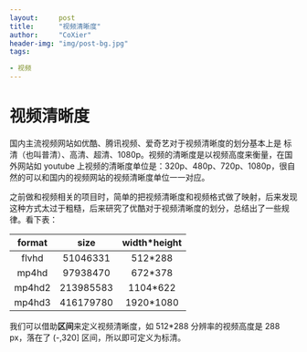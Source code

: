 ```yaml
---
layout:     post
title:      "视频清晰度"
author:     "CoXier"
header-img: "img/post-bg.jpg"
tags:

- 视频
---
```


# 视频清晰度

国内主流视频网站如优酷、腾讯视频、爱奇艺对于视频清晰度的划分基本上是 标清（也叫普清）、高清、超清、1080p。视频的清晰度是以视频高度来衡量，在国外网站如 youtube 上视频的清晰度单位是：320p、480p、720p、1080p，很自然的可以和国内的视频网站的视频清晰度单位一一对应。

之前做和视频相关的项目时，简单的把视频清晰度和视频格式做了映射，后来发现这种方式太过于粗糙，后来研究了优酷对于视频清晰度的划分，总结出了一些规律。看下表：

| format |   size    | width*height |
| :----: | :-------: | :----------: |
| flvhd  | 51046331  |   512*288    |
| mp4hd  | 97938470  |   672*378    |
| mp4hd2 | 213985583 |   1104*622   |
| mp4hd3 | 416179780 |  1920*1080   |

我们可以借助**区间**来定义视频清晰度，如 512*288 分辨率的视频高度是 288 px，落在了 (-,320] 区间，所以即可定义为标清。

